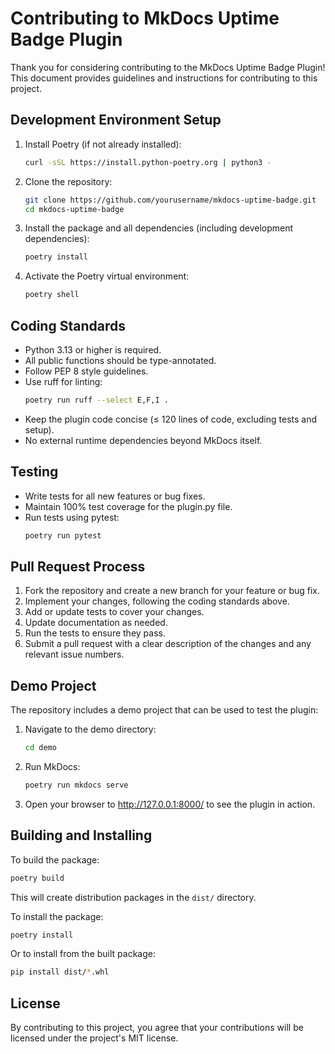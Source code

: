 # Contributing to MkDocs Uptime Badge Plugin

Thank you for considering contributing to the MkDocs Uptime Badge Plugin! This document provides guidelines and instructions for contributing to this project.

## Development Environment Setup

1. Install Poetry (if not already installed):
   ```bash
   curl -sSL https://install.python-poetry.org | python3 -
   ```

2. Clone the repository:
   ```bash
   git clone https://github.com/yourusername/mkdocs-uptime-badge.git
   cd mkdocs-uptime-badge
   ```

3. Install the package and all dependencies (including development dependencies):
   ```bash
   poetry install
   ```

4. Activate the Poetry virtual environment:
   ```bash
   poetry shell
   ```

## Coding Standards

- Python 3.13 or higher is required.
- All public functions should be type-annotated.
- Follow PEP 8 style guidelines.
- Use ruff for linting:
  ```bash
  poetry run ruff --select E,F,I .
  ```
- Keep the plugin code concise (≤ 120 lines of code, excluding tests and setup).
- No external runtime dependencies beyond MkDocs itself.

## Testing

- Write tests for all new features or bug fixes.
- Maintain 100% test coverage for the plugin.py file.
- Run tests using pytest:
  ```bash
  poetry run pytest
  ```

## Pull Request Process

1. Fork the repository and create a new branch for your feature or bug fix.
2. Implement your changes, following the coding standards above.
3. Add or update tests to cover your changes.
4. Update documentation as needed.
5. Run the tests to ensure they pass.
6. Submit a pull request with a clear description of the changes and any relevant issue numbers.

## Demo Project

The repository includes a demo project that can be used to test the plugin:

1. Navigate to the demo directory:
   ```bash
   cd demo
   ```

2. Run MkDocs:
   ```bash
   poetry run mkdocs serve
   ```

3. Open your browser to http://127.0.0.1:8000/ to see the plugin in action.

## Building and Installing

To build the package:

```bash
poetry build
```

This will create distribution packages in the `dist/` directory.

To install the package:

```bash
poetry install
```

Or to install from the built package:

```bash
pip install dist/*.whl
```

## License

By contributing to this project, you agree that your contributions will be licensed under the project's MIT license.

